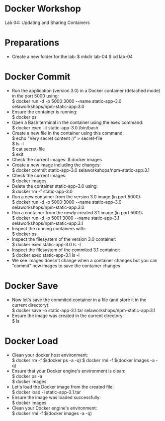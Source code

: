 # Docker Workshop <br/>
Lab 04: Updating and Sharing Containers

# Preparations
* Create a new folder for the lab:
  $ mkdir lab-04
  $ cd lab-04
  
# Docker Commit
* Run the application (version 3.0) in a Docker container (detached mode) in the port 5000 using:<br/>
  $ docker run -d -p 5000:3000 --name static-app-3.0 selaworkshops/npm-static-app:3.0
* Ensure the container is running: <br/>
  $ docker ps
* Open a Bash terminal in the container using the exec command: <br/>
  $ docker exec -it static-app-3.0 /bin/bash
* Create a new file in the container using this command:<br/>
  $ echo "Very secret content :)" > secret-file <br/>
  $ ls -l <br/>
  $ cat secret-file <br/>
  $ exit </br>
* Check the current images:
  $ docker images
* Create a new image including the changes: <br/>
  $ docker commit static-app-3.0 selaworkshops/npm-static-app:3.1
* Check the current images: <br/>
  $ docker images
* Delete the container static-app-3.0 using: <br/>
  $ docker rm -f static-app-3.0
* Run a new container from the version 3.0 image (in port 5000): <br/>
  $ docker run -d -p 5000:3000 --name static-app-3.0 selaworkshops/npm-static-app:3.0
* Run a container from the newly created 3.1 image (in port 5001): <br />
  $ docker run -d -p 5001:3000 --name static-app-3.1 selaworkshops/npm-static-app:3.1
* Inspect the running containers with:<br/>
  $ docker ps
* Inspect the filesystem of the version 3.0 container:<br/>
  $ docker exec static-app-3.0 ls -l
* Inspect the filesystem of the commited 3.1 container: <br/>
  $ docker exec static-app-3.1 ls -l
* We see images doesn't change when a container changes but you can "commit" new images to save the container changes <br/>

# Docker Save <br/>
* Now let's save the commited container in a file (and store it in the current directory):<br/>
$ docker save -o static-app-3.1.tar selaworkshops/npm-static-app:3.1
* Ensure the image was created in the current directory: <br/>
$ ls

# Docker Load <br/>
* Clean your docker host environment: <br/>
$ docker rm -f $(docker ps -a -q)
$ docker rmi -f $(docker images -a -q)
* Ensure that your Docker engine's environment is clean:<br/>
$ docker ps -a <br/>
$ docker images <br/>
* Let's load the Docker image from the created file: <br/>
$ docker load -i static-app-3.1.tar
* Ensure the image was loaded successfully: <br/>
$ docker images
* Clean your Docker engine's environment: <br/>
$ docker rmi -f $(docker images -a -q)

